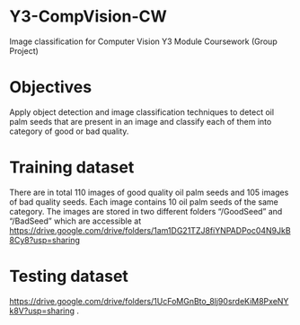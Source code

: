# Y3-CompVision-CW

Image classification for Computer Vision Y3 Module Coursework (Group Project)

# Objectives
Apply object detection and image classification techniques to detect oil palm seeds that are present in an image and classify each of them into category of good or bad quality.

# Training dataset
There are in total 110 images of good quality oil palm seeds and 105 images of bad quality seeds. Each image contains 10 oil palm seeds of the same category. The images are stored in two different folders “/GoodSeed” and “/BadSeed” which are accessible at https://drive.google.com/drive/folders/1am1DG21TZJ8fiYNPADPoc04N9JkB8Cy8?usp=sharing

# Testing dataset
https://drive.google.com/drive/folders/1UcFoMGnBto_8lj90srdeKiM8PxeNYk8V?usp=sharing .
